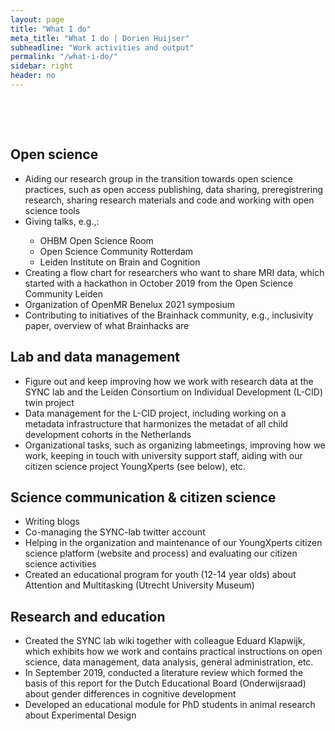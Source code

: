 ```yaml
---
layout: page
title: "What I do"
meta_title: "What I do | Dorien Huijser"
subheadline: "Work activities and output"
permalink: "/what-i-do/"
sidebar: right
header: no
---
```



<html>

  <head>
        <meta name="viewport" content="width-device-width, initial-scale=1">

        <style>

​      img{border-radius: 50%;}

​    </style>

  </head>

<body>

<div data-content>

<h2 id="openscience">Open science</h2>

<ul>
    <li>Aiding our research group in the transition towards open science practices, such as open access publishing, data sharing, preregistrering research, sharing research materials and code and working with open science tools</li>  
    <li>Giving talks, e.g.,:</li>
    <ul>
        <li>OHBM Open Science Room</li>
        <li>Open Science Community Rotterdam</li>
        <li>Leiden Institute on Brain and Cognition</li>
    </ul>
    <li>Creating a flow chart for researchers who want to share MRI data, which started with a hackathon in October 2019 from the Open Science Community Leiden</li>
    <li>Organization of OpenMR Benelux 2021 symposium</li>
    <li>Contributing to initiatives of the Brainhack community, e.g., inclusivity paper, overview of what Brainhacks are</li>
</ul>




<h2 id="labdatamanagement">Lab and data management</h2>

<ul>
    <li>Figure out and keep improving how we work with research data at the SYNC lab and the Leiden Consortium on Individual Development (L-CID) twin project</li>
    <li>Data management for the L-CID project, including working on a metadata infrastructure that harmonizes the metadat of all child development cohorts in the Netherlands</li>
    <li>Organizational tasks, such as organizing labmeetings, improving how we work, keeping in touch with university support staff, aiding with our citizen science project YoungXperts (see below), etc.</li>
</ul>


<h2 id="scicom">Science communication & citizen science</h2>

<ul>
    <li>Writing blogs</li>
    <li>Co-managing the SYNC-lab twitter account</li>
    <li>Helping in the organization and maintenance of our YoungXperts citizen science platform (website and process) and evaluating our citizen science activities</li>
    <li>Created an educational program for youth (12-14 year olds) about Attention and Multitasking (Utrecht University Museum)</li>
</ul>


<h2 id="research">Research and education</h2>

<ul>
    <li>Created the SYNC lab wiki together with colleague Eduard Klapwijk, which exhibits how we work and contains practical instructions on open science, data management, data analysis, general administration, etc. </li>
    <li>In September 2019, conducted a literature review which formed the basis of this report for the Dutch Educational Board (Onderwijsraad) about gender differences in cognitive development</li>
    <li>Developed an educational module for PhD students in animal research about Experimental Design</li>
</ul>
</div>

   <script src="../assets/js/table-of-contents.js" type="text/javascript"></script>
<script>
	tableOfContents('[data-content]', '[data-toc]', {
		heading: 'Page contents', // Change the headings
		listType: 'ul', // Change the list type
		levels: 'h2, h3' // Change the levels used
	});
</script>

</body>  

</html>
